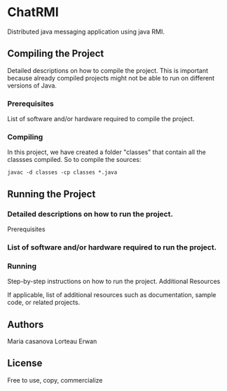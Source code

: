 <h1>ChatRMI</h1>

Distributed java messaging application using java RMI.

<h2> Compiling the Project </h2

Detailed descriptions on how to compile the project. This is important because already compiled projects might not be able to run on different versions of Java.

<h3> Prerequisites </h3> 

List of software and/or hardware required to compile the project.

<h3> Compiling </h3> 

In this project, we have created a folder "classes" that contain all the classses compiled. So to compile the sources: 
```
javac -d classes -cp classes *.java
```

<h2>Running the Project</h2>

<h3>Detailed descriptions on how to run the project.</h3>
Prerequisites

<h3> List of software and/or hardware required to run the project. </h3>

<h3>Running</h3>

Step-by-step instructions on how to run the project.
Additional Resources

If applicable, list of additional resources such as documentation, sample code, or related projects.

<h2>Authors</h2>

Maria casanova
Lorteau Erwan

<h2>License</h2> 
Free to use, copy, commercialize
